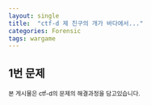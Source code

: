 ```yaml
---
layout: single
title:  "ctf-d 제 친구의 개가 바다에서..."
categories: Forensic
tags: wargame
---
```

## 1번 문제

<small>본 게시물은 ctf-d의 문제의 해결과정을 담고있습니다.</small>
